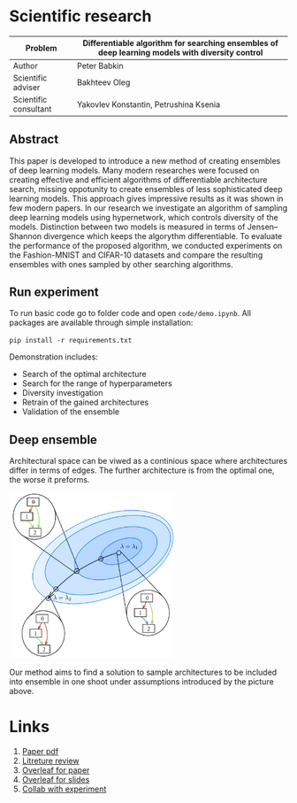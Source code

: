 # Scientific research

| Problem               | Differentiable algorithm for searching ensembles of deep learning models with diversity control |
|-----------------------|-------------------------------------------------------------------------------------------------|
| Author                | Peter Babkin |
| Scientific adviser    | Bakhteev Oleg |
| Scientific consultant | Yakovlev Konstantin, Petrushina Ksenia |


## Abstract


This paper is developed to introduce a new method of creating ensembles of deep learning models. 
Many modern researches were focused on creating effective and efficient algorithms of differentiable architecture search,
missing oppotunity to create ensembles of less sophisticated deep learning models. This approach gives impressive results
as it was shown in few modern papers. In our research we investigate an algorithm of sampling deep learning models using
hypernetwork, which controls diversity of the models. Distinction between two models is measured in terms of Jensen–Shannon
divergence which keeps the algorythm differentiable. To evaluate the performance of the proposed algorithm, we conducted
experiments on the Fashion-MNIST and CIFAR-10 datasets and compare the resulting ensembles with ones sampled by other
searching algorithms.

## Run experiment


To run basic code go to folder code and open ``code/demo.ipynb``.
All packages are available through simple installation:

``pip install -r requirements.txt``

Demonstration includes:

- Search of the optimal architecture
- Search for the range of hyperparameters
- Diversity investigation
- Retrain of the gained architectures
- Validation of the ensemble

## Deep ensemble

Architectural space can be viwed as a continious space where architectures differ in terms of edges. The further architecture is from the optimal one, the worse it preforms.

<img src="https://github.com/intsystems/2023-Project-120/blob/master/paper/figures/fig1.jpeg" width="300" height="300">

Our method aims to find a solution to sample architectures to be included into ensemble in one shoot under assumptions introduced by the picture above.

Links
=====
1. [Paper pdf](https://github.com/intsystems/2023-Project-120/blob/master/paper/main.pdf)
2. [Litreture review](https://docs.google.com/document/d/1-P76pFjZ2E4BIjLVU8KY1NC7g1Qt-YFh6zX-V67FTUU/edit)
3. [Overleaf for paper](https://www.overleaf.com/3228135464pjqvcbkvrgwb)
4. [Overleaf for slides](https://www.overleaf.com/8856778119stvyckdjvffv)
5. [Collab with experiment](https://colab.research.google.com/drive/1XuTAz06I4tLZm7clVGZnYuBKBii8vHH_?usp=sharing)
